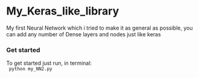 # My_Keras_like_library
My first Neural Network which i tried to make it as general as possible, you can add any number of Dense layers and nodes just like keras

### Get started
To get started just run, in terminal:<br>
` python my_NN2.py`
